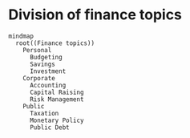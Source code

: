 # Division of finance topics

```mermaid
mindmap
  root((Finance topics))
    Personal
      Budgeting
      Savings
      Investment
    Corporate
      Accounting
      Capital Raising
      Risk Management
    Public
      Taxation
      Monetary Policy
      Public Debt
```